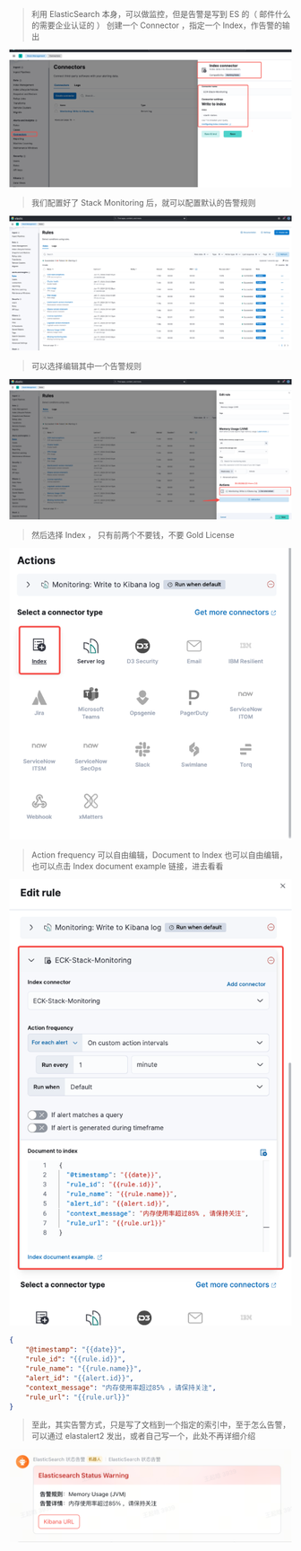 
> 利用 ElasticSearch 本身，可以做监控，但是告警是写到 ES 的（ 邮件什么的需要企业认证的 ）
> 创建一个 Connector ，指定一个 Index，作告警的输出

![](assets/Stack%20Monitoring%20告警/Stack%20Monitoring%20告警_image_1.png)


> 我们配置好了 Stack Monitoring 后，就可以配置默认的告警规则

![](assets/Stack%20Monitoring%20告警/Stack%20Monitoring%20告警_image_2.png)


> 可以选择编辑其中一个告警规则

![](assets/Stack%20Monitoring%20告警/Stack%20Monitoring%20告警_image_3.png)


> 然后选择 Index ， 只有前两个不要钱，不要 Gold License

![](assets/Stack%20Monitoring%20告警/Stack%20Monitoring%20告警_image_4.png)


> Action frequency 可以自由编辑，Document to Index 也可以自由编辑，也可以点击 Index document example 链接，进去看看

![](assets/Stack%20Monitoring%20告警/Stack%20Monitoring%20告警_image_5.png)

```json
{
	"@timestamp": "{{date}}",
	"rule_id": "{{rule.id}}",
	"rule_name": "{{rule.name}}",
	"alert_id": "{{alert.id}}",
	"context_message": "内存使用率超过85% ，请保持关注",
	"rule_url": "{{rule.url}}"
}
```


> 至此，其实告警方式，只是写了文档到一个指定的索引中，至于怎么告警，可以通过 elastalert2 发出，或者自己写一个，此处不再详细介绍

![](assets/Stack%20Monitoring%20告警/Stack%20Monitoring%20告警_image_6.png)

